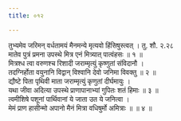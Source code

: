 ```yaml
---
title: ०१२

---
```

तुभ्यमेव जरिमन् वर्धतामयं मैनमन्ये मृत्यवो हिंसिषुस्त्वत् । तु. शौ. २.२८  
मातेव पुत्रं प्रमना उपस्थे मित्र एनं मित्र्यात् पात्वंहसः ॥ १ ॥  
मित्रश्ध त्वा वरुणश्च रिशादी जराम्मृत्युं कृष्णुतां संविदानौ ।  
तदग्निर्होता वयुनानि विद्वान् विश्वानि देवो जनिमा विवक्तु ॥ २ ॥  
द्यौष्टे पिता पृथिवी माता जराम्मृत्युं कृणुतां दीर्घमायुः ।  
यथा जीवा अदित्या उपस्थे प्राणापानाभ्यां गुपितः शतं हिमाः ॥ ३ ॥  
त्वमीशिषे पशूनां पार्थिवानां ये जाता उत ये जनित्वा ।  
मेमं प्राण हासीन्मो अपानो मैनं मित्रा वधिषुर्मो अमित्राः ॥ ॥ ४ ॥  